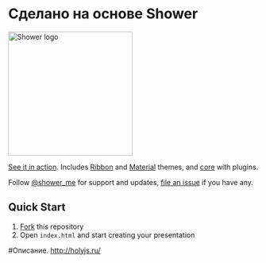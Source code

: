 # Сделано на основе Shower

<img src="pictures/logo.png" width="250" alt="Shower logo">

[See it in action](http://shwr.me/). Includes [Ribbon](https://github.com/shower/ribbon/) and [Material](https://github.com/shower/material/) themes, and [core](https://github.com/shower/core/) with plugins.

Follow [@shower_me](https://twitter.com/shower_me) for support and updates, [file an issue](https://github.com/shower/shower/issues/new) if you have any.

## Quick Start
1. [Fork](https://github.com/shower/shower/fork) this repository
2. Open `index.html` and start creating your presentation

#Описание.
http://holyjs.ru/
